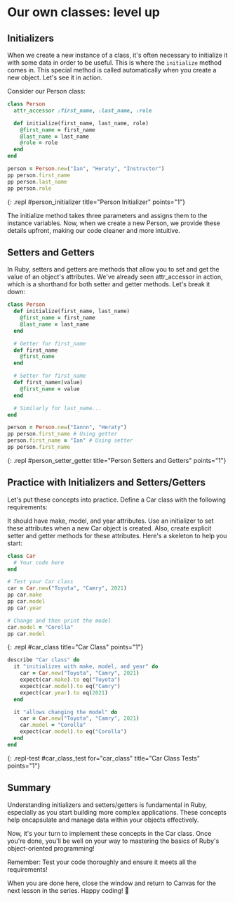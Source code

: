# Our own classes: level up

## Initializers

When we create a new instance of a class, it's often necessary to initialize it with some data in order to be useful. This is where the `initialize` method comes in. This special method is called automatically when you create a new object. Let's see it in action.

Consider our Person class:

```ruby
class Person
  attr_accessor :first_name, :last_name, :role

  def initialize(first_name, last_name, role)
    @first_name = first_name
    @last_name = last_name
    @role = role
  end
end

person = Person.new("Ian", "Heraty", "Instructor")
pp person.first_name
pp person.last_name
pp person.role
```

{: .repl #person_initializer title="Person Initializer" points="1"}

The initialize method takes three parameters and assigns them to the instance variables. Now, when we create a new Person, we provide these details upfront, making our code cleaner and more intuitive.

## Setters and Getters

In Ruby, setters and getters are methods that allow you to set and get the value of an object's attributes. We've already seen attr_accessor in action, which is a shorthand for both setter and getter methods. Let's break it down:

```ruby
class Person
  def initialize(first_name, last_name)
    @first_name = first_name
    @last_name = last_name
  end

  # Getter for first_name
  def first_name
    @first_name
  end

  # Setter for first_name
  def first_name=(value)
    @first_name = value
  end

  # Similarly for last_name...
end

person = Person.new("Iannn", "Heraty")
pp person.first_name # Using getter
person.first_name = "Ian" # Using setter
pp person.first_name
```

{: .repl #person_setter_getter title="Person Setters and Getters" points="1"}

## Practice with Initializers and Setters/Getters
Let's put these concepts into practice. Define a Car class with the following requirements:

It should have make, model, and year attributes.
Use an initializer to set these attributes when a new Car object is created.
Also, create explicit setter and getter methods for these attributes.
Here's a skeleton to help you start:

```ruby
class Car
  # Your code here
end

# Test your Car class
car = Car.new("Toyota", "Camry", 2021)
pp car.make
pp car.model
pp car.year

# Change and then print the model
car.model = "Corolla"
pp car.model
```

{: .repl #car_class title="Car Class" points="1"}

```ruby
describe "Car class" do
  it "initializes with make, model, and year" do
    car = Car.new("Toyota", "Camry", 2021)
    expect(car.make).to eq("Toyota")
    expect(car.model).to eq("Camry")
    expect(car.year).to eq(2021)
  end

  it "allows changing the model" do
    car = Car.new("Toyota", "Camry", 2021)
    car.model = "Corolla"
    expect(car.model).to eq("Corolla")
  end
end
```

{: .repl-test #car_class_test for="car_class" title="Car Class Tests" points="1"}

## Summary
Understanding initializers and setters/getters is fundamental in Ruby, especially as you start building more complex applications. These concepts help encapsulate and manage data within your objects effectively.

Now, it's your turn to implement these concepts in the Car class. Once you're done, you'll be well on your way to mastering the basics of Ruby's object-oriented programming!

Remember: Test your code thoroughly and ensure it meets all the requirements!

When you are done here, close the window and return to Canvas for the next lesson in the series. Happy coding! 🚀

